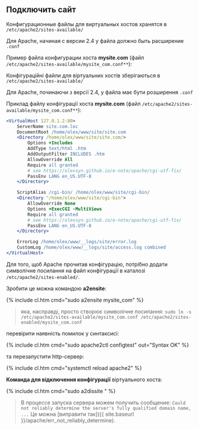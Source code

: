 ## Подключить сайт

Конфигурационные файлы для виртуальных хостов хранятся в `/etc/apache2/sites-available/`

Для Apache, начиная с версии 2.4 у файла должно быть расширение `.conf`

Пример файла конфигурации хоста **mysite.com** (файл `/etc/apache2/sites-available/mysite_com.conf**`):

Конфігураційні файли для віртуальних хостів зберігаються в `/etc/apache2/sites-available/`

Для Apache, починаючи з версії 2.4, у файла має бути розширення `.conf`

Приклад файлу конфігурації хоста **mysite.com** (файл `/etc/apache2/sites-available/mysite_com.conf**`):

```apache
<VirtualHost 127.0.1.2:80>
	ServerName site.com.loc
	DocumentRoot /home/olex/www/site/site.com
	<Directory /home/olex/www/site/site.com/>
		Options +Includes
		AddType text/html .htm
		AddOutputFilter INCLUDES .htm
		AllowOverride All
		Require all granted
		# see https://olexsyn.github.io/e-note/apache/cgi-utf-fix/
		PassEnv LANG en_US.UTF-8
	</Directory>

	ScriptAlias /cgi-bin/ /home/olex/www/site/cgi-bin/
	<Directory "/home/olex/www/site/cgi-bin">
		AllowOverride None
		Options +ExecCGI -MultiViews
		Require all granted
		# see https://olexsyn.github.io/e-note/apache/cgi-utf-fix/
		PassEnv LANG en_US.UTF-8
	</Directory>

	ErrorLog /home/olex/www/__logs/site/error.log
	CustomLog /home/olex/www/__logs/site/access.log combined
</VirtualHost>
```

Для того, щоб Apache прочитав конфігурацію, потрібно додати символічне посилання на файл конфігурації в каталозі `/etc/apache2/sites-enabled/`.

Зробити це можна командою **a2ensite**:

{% include cl.htm cmd="sudo a2ensite mysite_com" %}

> яка, насправді, просто створює символічне посилання:
> `sudo ln -s /etc/apache2/sites-available/mysite_com.conf /etc/apache2/sites-enabled/mysite_com.conf`

перевірити наявність помилок у синтаксисі:

{% include cl.htm cmd="sudo apache2ctl configtest"
out="Syntax OK" %}

та перезапустити http-сервер:

{% include cl.htm cmd="systemctl reload apache2" %}

**Команда для відключення конфігурації** віртуального хоста:

{% include cl.htm cmd="sudo a2dissite <SITE>" %}

> В процессе запуска сервера можем получить сообщение:
> `Could not reliably determine the server's fully qualified domain name, ...`
> Це можна [виправити так]({{ site.baseurl }}/apache/err_not_reliably_determine).
